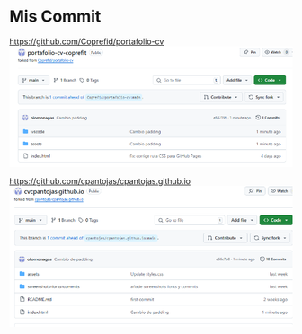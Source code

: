 # Mis Commit
https://github.com/Coprefid/portafolio-cv
![foto de prueba commit rodrigo jara](./assets/img/Fork_rodrigo_jara.png)

https://github.com/cpantojas/cpantojas.github.io
![foto prueba commit cpantojas](./assets/img/fork_cpantojas.png)